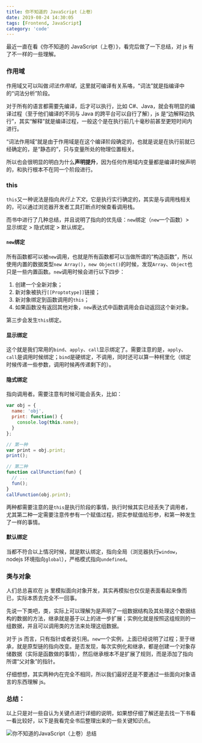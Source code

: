 ```yaml
---
title: 你不知道的 JavaScript（上卷）
date: 2019-08-24 14:30:05
tags: [Frontend, JavaScript]
category: 'code'
---
```


最近一直在看《你不知道的 JavaScript（上卷）》，看完后做了一下总结，对 js 有了不一样的一些理解。

### 作用域

作用域又可以叫做*词法作用域*，这里就可编译有关系咯，“词法”就是指编译中的“词法分析”阶段。

对于所有的语言都需要先编译，后才可以执行，比如 C#、Java，就会有明显的编译过程（至于他们编译的不同与 Java 的跨平台可以自行了解），js 是“边解释边执行”，其实“解释”就是编译过程，一般这个是在执行前几十毫秒前甚至更短时间内进行。

“词法作用域”就是由于作用域是在这个编译阶段确定的，也就是说是在执行前就已经确定的，是“静态的”，只与变量所处的物理位置相关。

所以也会很明显的明白为什么**声明提升**，因为任何作用域内变量都是编译时候声明的，和执行根本不在同一个阶段进行。

### this

`this`又一种说法是指向*执行上下文*，它是执行实行确定的，其实是与调用栈相关的，可以通过浏览器开发者工具打断点时候查看调用栈。

而书中进行了几种总结，并且说明了指向的优先级：`new`绑定（`new`一个函数）> 显示绑定 > 隐式绑定 > 默认绑定。

#### `new`绑定

所有函数都可以被`new`调用，也就是所有函数都可以当做所谓的“构造函数”，所以使用内置的数据类型`new Array()`，`new Object()`的时候，发现`Array`、`Object`也只是一些内置函数。`new`调用时候会进行以下四步：

1. 创建一个全新对象；
2. 新对象被执行`[[Proptotype]]`链接；
3. 新对象绑定到函数调用的`this`；
4. 如果函数没有返回其他对象，`new`表达式中函数调用会自动返回这个新对象。

第三步会发生`this`绑定。

#### 显示绑定

这个就是我们常用的`bind`、`apply`、`call`显示绑定了。需要注意的是，`apply`、`call`是调用时候绑定；`bind`是硬绑定，不调用，同时还可以算一种柯里化（绑定时候传递一些参数，调用时候再传递剩下的）。

#### 隐式绑定

指向调用者。需要注意有时候可能会丢失，比如：

```js
var obj = {
  name: 'obj',
  print: function() {
    console.log(this.name);
  }
};

// 第一种
var print = obj.print;
print();

// 第二种
function callFunction(fun) {
  // ...
  fun();
}
callFunction(obj.print);
```

两种都需要注意的是`this`是执行阶段的事情，执行时候其实已经丢失了调用者，尤其第二种一定需要注意传参有一个赋值过程，把实参赋值给形参，和第一种发生了一样的事情。

#### 默认绑定

当都不符合以上情况时候，就是默认绑定，指向全局（浏览器执行`window`，nodejs 环境指向`global`），严格模式指向`undefined`。

### 类与对象

人们总总喜欢在 js 里模拟面向对象开发，其实再模拟也仅仅是表面看起来像而已，实际本质去完全不一回事。

先说一下类吧，类，实际上可以理解为是声明了一组数据结构及其处理这个数据结构的数据的方法，继承就是基于以上的进一步扩展；实例化就是按照这组规则的一组数据，并且可以调用类的方法来处理这组数据。

对于 js 而言，只有指针或者说引用。`new`一个实例，上面已经说明了过程；至于继承，就是原型链的指向改变。是否发现，每次实例化和继承，都是创建一个对象存储数据（实际是函数做的事情），然后继承根本不是扩展了规则，而是添加了指向所谓“父对象”的指针。

仔细想想，其实两种内在完全不相同，所以我们最好还是不要通过一些面向对象语言的东西理解 js。

### 总结：

以上只是对一些自认为关键点进行详细的说明，如果想仔细了解还是去找一下书看一看比较好，以下是我看完全书后整理出来的一些关键知识点。

![你不知道的JavaScript（上卷）总结](/img/you_don't_know_js_1.png '你不知道的JavaScript（上卷）总结')
